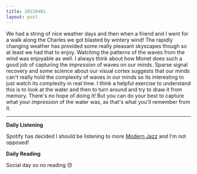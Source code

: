 ```yaml
---
title: 20220401
layout: post
---
```


We had a string of nice weather days and then when a friend and I went for a walk along the Charles we got blasted by wintery wind! The rapidly changing weather has provided some really pleasant skyscapes though so at least we had that to enjoy. Watching the patterns of the waves from the wind was enjoyable as well. I always think about how Monet does such a good job of capturing the *impression* of waves on our minds. Sparse signal recovery and some science about our visual cortex suggests that our minds can't really hold the complexity of waves in our minds so its interesting to just watch its complexity in real time. I think a helpful exercise to understand this is to look at the water and then to turn around and try to draw it from memory. There's no hope of doing it! But you can do your best to capture what your *impression* of the water was, as that's what you'll remember from it.

---

**Daily Listening**

Spotify has decided I should be listening to more [Modern Jazz](https://open.spotify.com/album/1Ot6KlRfnV6vGwcQPpr6eg?si=pkDm2UFtSzqdXG6bhhu4YQ) and I'm not opposed!

**Daily Reading**

Social day so no reading 😞